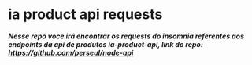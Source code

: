 # ia product api requests
**_Nesse repo voce irá encontrar os requests do insomnia referentes aos endpoints da api de produtos ia-product-api, link do repo: https://github.com/perseul/node-api_**
